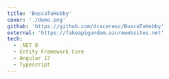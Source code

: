 ```yaml
---
title: 'BuscaTuHobby'
cover: './demo.png'
github: 'https://github.com/dcaceresc/BuscaTuHobby'
external: 'https://fakeapigundam.azurewebsites.net'
tech:
  - .NET 8
  - Entity Framework Core
  - Angular 17
  - Typescript
---
```

